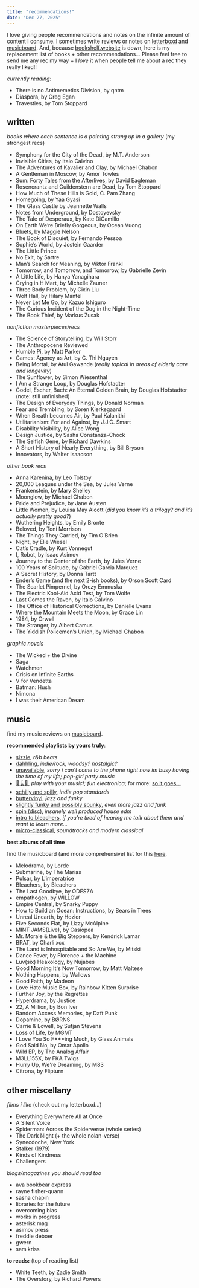 ```yaml
---
title: "recommendations!"
date: "Dec 27, 2025" 
---
```


I love giving people recommendations and notes on the infinite amount of content I consume. I sometimes write reviews or notes on [letterboxd](https://letterboxd.com/clairebookworm/) and [musicboard](https://musicboard.app/clairebookworm). And, because [bookshelf.website](http://bookshelf.website) is down, here is my replacement list of books + other recommendations…  Please feel free to send me any rec my way + I *love* it when people tell me about a rec they really liked!!

*currently reading:*
- There is no Antimemetics Division, by qntm
- Diaspora, by Greg Egan
- Travesties, by Tom Stoppard

## written
*books where each sentence is a painting strung up in a gallery* (my strongest recs) 

- Symphony for the City of the Dead, by M.T. Anderson
- Invisible Cities, by Italo Calvino
- The Adventures of Kavalier and Clay, by Michael Chabon
- A Gentleman in Moscow, by Amor Towles
- Sum: Forty Tales from the Afterlives, by David Eagleman
- Rosencrantz and Guildenstern are Dead, by Tom Stoppard
- How Much of These Hills is Gold, C. Pam Zhang
- Homegoing, by Yaa Gyasi
- The Glass Castle by Jeannette Walls
- Notes from Underground, by Dostoyevsky
- The Tale of Desperaux, by Kate DiCamillo
- On Earth We’re Briefly Gorgeous, by Ocean Vuong
- Bluets, by Maggie Nelson
- The Book of Disquiet, by Fernando Pessoa
- Sophie’s World, by Jostein Gaarder
- The Little Prince
- No Exit, by Sartre
- Man’s Search for Meaning, by Viktor Frankl
- Tomorrow, and Tomorrow, and Tomorrow, by Gabrielle Zevin
- A Little Life, by Hanya Yanagihara
- Crying in H Mart, by Michelle Zauner
- Three Body Problem, by Cixin Liu
- Wolf Hall, by Hilary Mantel
- Never Let Me Go, by Kazuo Ishiguro
- The Curious Incident of the Dog in the Night-Time
- The Book Thief, by Markus Zusak

*nonfiction masterpieces/recs*

- The Science of Storytelling, by Will Storr
- The Anthropocene Reviewed
- Humble Pi, by Matt Parker
- Games: Agency as Art, by C. Thi Nguyen
- Being Mortal, by Atul Gawande (*really topical in areas of elderly care and longevity*)
- The Sunflower, by Simon Wiesenthal
- I Am a Strange Loop, by Douglas Hofstadter
- Godel, Escher, Bach: An Eternal Golden Brain, by Douglas Hofstadter (note: still unfinished)
- The Design of Everyday Things, by Donald Norman
- Fear and Trembling, by Soren Kierkegaard
- When Breath becomes Air, by Paul Kalanithi
- Utilitarianism: For and Against, by J.J.C. Smart
- Disability Visibility, by Alice Wong
- Design Justice, by Sasha Constanza-Chock
- The Selfish Gene, by Richard Dawkins
- A Short History of Nearly Everything, by Bill Bryson
- Innovators, by Walter Isaacson

*other book recs*

- Anna Karenina, by Leo Tolstoy
- 20,000 Leagues under the Sea, by Jules Verne
- Frankenstein, by Mary Shelley
- Moonglow, by Michael Chabon
- Pride and Prejudice, by Jane Austen
- Little Women, by Louisa May Alcott (*did you know it’s a trilogy? and it’s actually pretty good?*)
- Wuthering Heights, by Emily Bronte
- Beloved, by Toni Morrison
- The Things They Carried, by Tim O’Brien
- Night, by Elie Wiesel
- Cat’s Cradle, by Kurt Vonnegut
- I, Robot, by Isaac Asimov
- Journey to the Center of the Earth, by Jules Verne
- 100 Years of Solitude, by Gabriel Garcia Marquez
- A Secret History, by Donna Tartt
- Ender’s Game (and the next 2-ish books), by Orson Scott Card
- The Scarlet Pimpernel, by Orczy Emmuska
- The Electric Kool-Aid Acid Test, by Tom Wolfe
- Last Comes the Raven, by Italo Calvino
- The Office of Historical Corrections, by Danielle Evans
- Where the Mountain Meets the Moon, by Grace Lin
- 1984, by Orwell
- The Stranger, by Albert Camus
- The Yiddish Policemen’s Union, by Michael Chabon

*graphic novels*

- The Wicked + the Divine
- Saga
- Watchmen
- Crisis on Infinite Earths
- V for Vendetta
- Batman: Hush
- Nimona
- I was their American Dream

## music
find my music reviews on [musicboard](https://musicboard.app/clairebookworm).

**recommended playlists by yours truly**:
- [sizzle](https://open.spotify.com/playlist/1ME2BDtz6wgqk4bLqyl892?si=53ca471122304f2c), *r&b beats*
- [dahhling](https://open.spotify.com/playlist/0ougicLNjGgbmIIsvp4Z1L?si=657869bf74c540ac), *indie/rock, woodsy? nostalgic?*
- [unavailable](https://open.spotify.com/playlist/5Jqz7gjwAFKbwYsWfXYv9g?si=157e36094db64096), *sorry i can't come to the phone right now im busy having the time of my life; pop-girl party music*
- [🧸🪀🧶](https://open.spotify.com/playlist/7r2XPz7THgjJr8uQKbAt2G?si=fbde2959cda0469d), *play with your music!; fun electronica*; for more: [so it goes...](https://open.spotify.com/playlist/13IAsMqVJnZwXoKJSPg8fe?si=2831f38bca8d4a78)
- [schilly and spilly](https://open.spotify.com/playlist/5K1b96cFtvMRl6MwmsIOrA?si=a09c2be88fa0481a), *indie pop standards*
- [buttervinyl](https://open.spotify.com/playlist/4Kw8tq592A7pUYwiP5avrz?si=36c1800b29df4da5), *jazz and funky*
- [slightly funky and possibly spunky](https://open.spotify.com/playlist/17cb5sukTNNmIwzDwK5HJY?si=970b9470619b4db5), *even more jazz and funk*
- [spin (disc)](https://open.spotify.com/playlist/54nSJBDuN09vOhxJMDrTT6?si=d424a3e2f38a43b1), *insanely well produced house edm*
- [intro to bleachers](https://open.spotify.com/playlist/0bzfpSgyjg3BB8w7f7nUQV?si=bd6365945e454334), *if you're tired of hearing me talk about them and want to learn more...*
- [micro-classical](https://open.spotify.com/playlist/26is1OVE2tQXaWuGlmjO0C?si=10e33cdbfee34ec3), *soundtracks and modern classical*

**best albums of all time**

find the musicboard (and more comprehensive) list for this [here](https://musicboard.app/clairebookworm/list/albums-on-loop/).

- Melodrama, by Lorde
- Submarine, by The Marias
- Pulsar, by L'imperatrice
- Bleachers, by Bleachers
- The Last Goodbye, by ODESZA
- empathogen, by WILLOW
- Empire Central, by Snarky Puppy
- How to Build an Ocean: Instructions, by Bears in Trees
- Unreal Unearth, by Hozier
- Five Seconds Flat, by Lizzy McAlpine
- MINT JAMS(Live), by Casiopea
- Mr. Morale & the Big Steppers, by Kendrick Lamar
- BRAT, by Charli xcx
- The Land is Inhospitable and So Are We, by Mitski
- Dance Fever, by Florence + the Machine
- Luv(six) Heaxology, by Nujabes
- Good Morning It's Now Tomorrow, by Matt Maltese
- Nothing Happens, by Wallows
- Good Faith, by Madeon
- Love Hate Music Box, by Rainbow Kitten Surprise
- Further Joy, by the Regrettes
- Hyperdrama, by Justice
- 22, A Million, by Bon Iver
- Random Access Memories, by Daft Punk
- Dopamine, by BØRNS
- Carrie & Lowell, by Sufjan Stevens
- Loss of Life, by MGMT
- I Love You So F***ing Much, by Glass Animals
- God Said No, by Omar Apollo
- Wild EP, by The Analog Affair
- M3LL155X, by FKA Twigs
- Hurry Up, We're Dreaming, by M83
- Citrona, by Flipturn

## other miscellany

*films i like* (check out my letterboxd...)

- Everything Everywhere All at Once
- A Silent Voice
- Spiderman: Across the Spiderverse (whole series)
- The Dark Night (+ the whole nolan-verse)
- Synecdoche, New York
- Stalker (1979)
- Kinds of Kindness
- Challengers

*blogs/magazines you should read too* 
- ava bookbear express
- rayne fisher-quann
- sasha chapin
- libraries for the future
- overcoming bias
- works in progress
- asterisk mag
- asimov press
- freddie deboer
- gwern
- sam kriss

**to reads:** (top of reading list)
- White Teeth, by Zadie Smith
- The Overstory, by Richard Powers